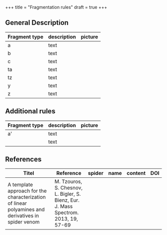 +++
title = "Fragmentation rules"
draft = true
+++


## General Description

| Fragment type | description | picture |
|---------------|-------------|---------|
| a             | text        |         |
| b             | text        |         |
| c             | text        |         |
| ta            | text        |         |
| tz            | text        |         |
| y             | text        |         |
| z             | text        |         |


## Additional rules

| Fragment type | description | picture |
|---------------|-------------|---------|
| a'            | text        |         |
|               | text        |         |

## References

| Titel                                                                                             | Reference                                                                           | spider | name | content | DOI |
|---------------------------------------------------------------------------------------------------|-------------------------------------------------------------------------------------|--------|------|---------|-----|
| A template approach for the characterization of linear polyamines and derivatives in spider venom | M. Tzouros, S. Chesnov, L. Bigler, S. Bienz, Eur. J. Mass Spectrom. 2013, 19, 57-69 |        |      |         |     |
